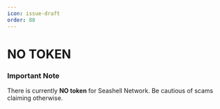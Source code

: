 ```yaml
---
icon: issue-draft
order: 88
---
```



# NO TOKEN

### Important Note

There is currently **NO token** for Seashell Network. Be cautious of scams claiming otherwise.
